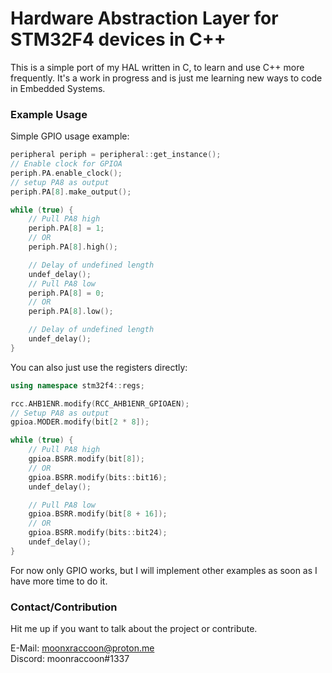 # Hardware Abstraction Layer for STM32F4 devices in C++

This is a simple port of my HAL written in C, to learn and use C++ more frequently.
It's a work in progress and is just me learning new ways to code in Embedded Systems.

### Example Usage
Simple GPIO usage example: 
```cpp
peripheral periph = peripheral::get_instance();
// Enable clock for GPIOA
periph.PA.enable_clock();
// setup PA8 as output
periph.PA[8].make_output();

while (true) {
    // Pull PA8 high
    periph.PA[8] = 1;
    // OR
    periph.PA[8].high();

    // Delay of undefined length
    undef_delay();
    // Pull PA8 low
    periph.PA[8] = 0;
    // OR
    periph.PA[8].low();

    // Delay of undefined length
    undef_delay();
}
```

You can also just use the registers directly:
```cpp
using namespace stm32f4::regs;

rcc.AHB1ENR.modify(RCC_AHB1ENR_GPIOAEN);
// Setup PA8 as output
gpioa.MODER.modify(bit[2 * 8]);

while (true) {
    // Pull PA8 high
    gpioa.BSRR.modify(bit[8]);
    // OR
    gpioa.BSRR.modify(bits::bit16);
    undef_delay();

    // Pull PA8 low
    gpioa.BSRR.modify(bit[8 + 16]);
    // OR
    gpioa.BSRR.modify(bits::bit24);
    undef_delay();
}
```

For now only GPIO works, but I will implement other examples as soon as I have more time to do it.

### Contact/Contribution

Hit me up if you want to talk about the project or contribute.

E-Mail: [moonxraccoon@proton.me](mailto:moonxraccoon@proton.me)  
Discord: moonraccoon#1337




